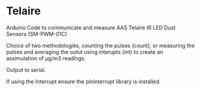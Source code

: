 # Telaire
Arduino Code to communicate and measure AAS Telaire IR LED Dust Sensors (SM-PWM-01C)

Choice of two methodologies, counting the pulses (count), or measuring the pulses and averaging the
outut using interupts (int) to create an assimulation of µg/m3 readings.

Output to serial.

If using the Interrupt ensure the pininterrupt library is installed.

